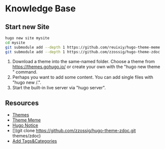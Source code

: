 # Knowledge Base

## Start new Site

```sh
hugo new site mysite
cd mysite
git submodule add --depth 1 https://github.com/reuixiy/hugo-theme-meme.git themes/meme
git submodule add --depth 1 https://github.com/zzossig/hugo-theme-zdoc.git themes/zdoc
```

1. Download a theme into the same-named folder.
   Choose a theme from https://themes.gohugo.io/ or
   create your own with the "hugo new theme <THEMENAME>" command.
2. Perhaps you want to add some content. You can add single files
   with "hugo new <SECTIONNAME>/<FILENAME>.<FORMAT>".
3. Start the built-in live server via "hugo server".

## Resources

- [Themes](https://themes.gohugo.io/)
- [Theme Meme](https://themes.gohugo.io/hugo-theme-meme/)
- [Hugo Notice](https://github.com/martignoni/hugo-notice)
- [](git clone https://github.com/zzossig/hugo-theme-zdoc.git themes/zdoc)
- [Add Tags&Categories](https://discourse.gohugo.io/t/how-to-add-tag-and-category/3202)
